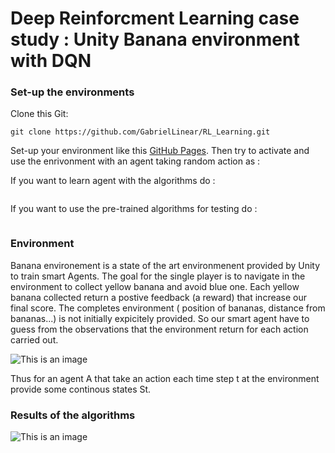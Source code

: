 # Deep Reinforcment Learning case study : Unity Banana environment with DQN

### Set-up the environments

Clone this Git:
```
git clone https://github.com/GabrielLinear/RL_Learning.git
```
Set-up your environment like this [GitHub Pages](https://github.com/udacity/Value-based-methods#dependencies).
Then try to activate and use the enrivonment with an agent taking random action as :

If you want to learn agent with the algorithms do :
```
```

If you want to use the pre-trained algorithms for testing do :
```
```

### Environment
Banana environement is a state of the art environmenent provided by Unity to train smart Agents. The goal for the single player is to navigate in the environment to collect yellow banana and avoid blue one. Each yellow banana collected return a postive feedback (a reward) that increase our final score.
The completes environment ( position of bananas, distance from bananas...) is not initially expicitely provided. So our smart agent have to guess from the observations that the environment return for each action carried out.

![This is an image](https://github.com/GabrielLinear/RL_Learning/blob/main/Images/Image.gif)

Thus for an agent A that take an action each time step t at the environment provide some continous states St.

### Results of the algorithms

![This is an image](https://github.com/GabrielLinear/RL_Learning/blob/main/Images/Scores_Banana.png)
